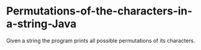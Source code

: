# Permutations-of-the-characters-in-a-string-Java
Given a string the program prints all possible permutations of its characters.
